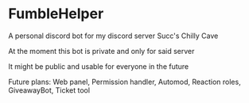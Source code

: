 # FumbleHelper

A personal discord bot for my discord server Succ's Chilly Cave

At the moment this bot is private and only for said server

It might be public and usable for everyone in the future

Future plans:
Web panel,
Permission handler,
Automod,
Reaction roles,
GiveawayBot,
Ticket tool
